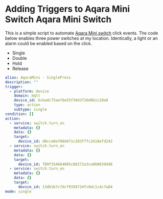 # Adding Triggers to Aqara Mini Switch Aqara Mini Switch
This is a simple script to automate [Aqara Mini switch](https://www.aqara.com/en/product/wireless-mini-switch/) click events. The code below enables three power switches at my location. Identically, a light or an alarm could be enabled based on the click. 
- Single
- Double
- Hold
- Release

```yaml
alias: AqaraMini - SinglePress
description: ""
trigger:
  - platform: device
    domain: mqtt
    device_id: 6cbadc75aef8e55f39d3f26d0b1c29a9
    type: action
    subtype: single
condition: []
action:
  - service: switch.turn_on
    metadata: {}
    data: {}
    target:
      device_id: d0cca0e708d471c283fffc2418efd242
  - service: switch.turn_on
    metadata: {}
    data: {}
    target:
      device_id: f89f354664005c68272a3ca960639dd6
  - service: switch.turn_on
    metadata: {}
    data: {}
    target:
      device_id: 13db1b7c7dcf9358724fc0dc1c4c7a84
mode: single

```